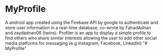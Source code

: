 # MyProfile
A android app created using the Firebase API by google to authenticate and store user information 
in a real-time database, co-wrote by FahadAdnan and zaydadnan08 (twins). Profiler is an app to display
a simple profile to find others who share similar interests allowing the user to add other social media 
platforms for messaging   (e.g Instagram, Facebook, LinkedIn)
"# MyProfile" 
